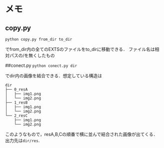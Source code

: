 # メモ

## copy.py
```python copy.py from_dir to_dir ```

でfrom_dir内の全てのEXTSのファイルをto_dirに移動できる．
ファイル名は相対パスの/を無くしたもの

##conect.py
```python conect.py dir```

でdir内の画像を結合できる．想定している構造は
```
dir
├── 0_resA
│   ├── img1.png
│   └── img2.png
├── 1_resB
│   ├── img1.png
│   └── img2.png
└── 2_resC
    ├── img1.png
    └── img2.png
```

このようなもので，resA,B,Cの順番で横に並んで結合された画像が出てくる．
出力先は```dir/res```.